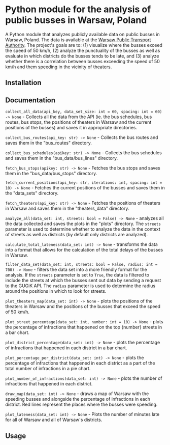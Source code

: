 # Python module for the analysis of public busses in Warsaw, Poland

A Python module that analyzes publicly available data on public busses in Warsaw, Poland. The data is available at the [Warsaw Public Transport Authority](https://api.um.warszawa.pl/). The project's goals are to: (1) visualize where the busses exceed the speed of 50 km/h, (2) analyze the punctuality of the busses as well as evaluate in which districts do the busses tends to be late, and (3) analyze whether there is a correlation between busses exceeding the speed of 50 km/h and them speeding in the vicinity of theaters.

## Installation



## Documentation

`collect_all_data(api_key, data_set_size: int = 60, spacing: int = 60) -> None` - Collects all the data from the API (ie. the bus schedules, bus routes, bus stops, the positions of theaters in Warsaw and the current positions of the busses) and saves it in appropriate directories. 

`collect_bus_routes(api_key: str) -> None` - Collects the bus routes and saves them in the "bus_routes" directory.

`collect_bus_schedules(apikey: str) -> None` - Collects the bus schedules and saves them in the "bus_data/bus_lines" directory.

`fetch_bus_stops(apikey: str) -> None` - Fetches the bus stops and saves them in the "bus_data/bus_stops" directory.

`fetch_current_positions(api_key: str, iterations: int, spacing: int = 10) -> None` - Fetches the current positions of the busses and saves them in the "data_sets" directory.

`fetch_theaters(api_key: str) -> None` - Fetches the positions of theaters in Warsaw and saves them in the "theaters_data" directory.

`analyze_all(data_set: int, streets: bool = False) -> None` - analyzes all the data collected and saves the plots in the "plots" directory. The `streets` parameter is used to determine whether to analyze the data in the context of streets as well as districts (by default only districts are analyzed).

`calculate_total_lateness(data_set: int) -> None` - transforms the data into a format that allows for the calculation of the total delays of the busses in Warsaw.

`filter_data_set(data_set: int, streets: bool = False, radius: int = 700) -> None` - filters the data set into a more friendly format for the analysis. If the `streets` parameter is set to `True`, the data is filtered to include the streets at which the busses sent out data by sending a request to the GUGiK API. The `radius` parameter is used to determine the radius around the positions in which to look for streets.

`plot_theaters_map(data_set: int) -> None` - plots the positions of the theaters in Warsaw and the positions of the busses that exceed the speed of 50 km/h.

`plot_street_percentage(data_set: int, number: int = 10) -> None` - plots the percentage of infractions that happened on the top {number} streets in a bar chart.

`plot_district_percentage(data_set: int) -> None` - plots the percentage of infractions that happened in each district in a bar chart.
 
`plot_percentage_per_district(data_set: int) -> None` - plots the percentage of infractions that happened in each district as a part of the total number of infractions in a pie chart.
  
`plot_number_of_infractions(data_set: int) -> None` - plots the number of infractions that happened in each district.

`draw_map(data_set: int) -> None` - draws a map of Warsaw with the speeding busses and alongside the percentage of infractions in each district. Red lines represent the places where the busses were speeding.

`plot_lateness(data_set: int) -> None` - Plots the number of minutes late for all of Warsaw and all of Warsaw's districts.

## Usage

```python
